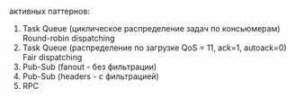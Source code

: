 активных паттернов:
1. Task Queue (циклическое распределение задач по консьюмерам)  Round-robin dispatching
2. Task Queue (распределение по загрузке QoS = 11, ack=1, autoack=0) Fair dispatching
3. Pub-Sub (fanout - без фильтрации)
4. Pub-Sub (headers - с фильтрацией)
5. RPC


